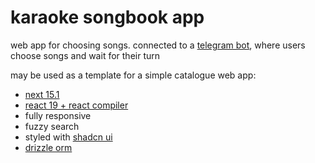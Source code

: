 # karaoke songbook app

web app for choosing songs. connected to a [telegram bot](https://github.com/sukalov/karaokebot), where users choose songs and wait for their turn

may be used as a template for a simple catalogue web app:
- [next 15.1](https://nextjs.org/)
- [react 19 + react compiler](https://react.dev/learn/react-compiler)
- fully responsive
- fuzzy search
- styled with [shadcn ui](https.ui.shadcn.com)
- [drizzle orm](https://orm.drizzle.team/)
